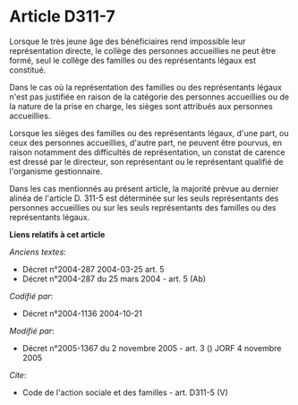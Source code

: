 # Article D311-7

Lorsque le très jeune âge des bénéficiaires rend impossible leur représentation directe, le collège des personnes accueillies
ne peut être formé, seul le collège des familles ou des représentants légaux est constitué. 

Dans le cas où la représentation des familles ou des représentants légaux n'est pas justifiée en raison de la catégorie des
personnes accueillies ou de la nature de la prise en charge, les sièges sont attribués aux personnes accueillies. 

Lorsque les sièges des familles ou des représentants légaux, d'une part, ou ceux des personnes accueillies, d'autre part, ne
peuvent être pourvus, en raison notamment des difficultés de représentation, un constat de carence est dressé par le
directeur, son représentant ou le représentant qualifié de l'organisme gestionnaire. 

Dans les cas mentionnés au présent article, la majorité prévue au dernier alinéa de l'article D. 311-5 est déterminée sur les
seuls représentants des personnes accueillies ou sur les seuls représentants des familles ou des représentants légaux.

**Liens relatifs à cet article**

_Anciens textes_:

  - Décret n°2004-287 2004-03-25 art. 5
  - Décret n°2004-287 du 25 mars 2004 - art. 5 (Ab)

_Codifié par_:

  - Décret n°2004-1136 2004-10-21

_Modifié par_:

  - Décret n°2005-1367 du 2 novembre 2005 - art. 3 () JORF 4 novembre 2005

_Cite_:

  - Code de l'action sociale et des familles - art. D311-5 (V)
